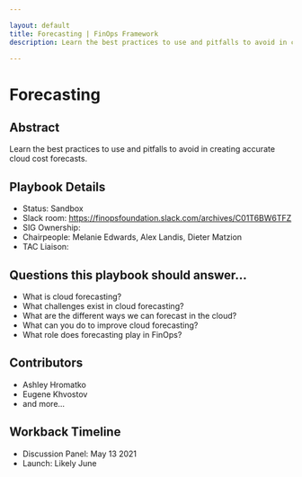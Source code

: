 ```yaml
---

layout: default
title: Forecasting | FinOps Framework
description: Learn the best practices to use and pitfalls to avoid in creating accurate cloud cost forecasts.

---
```


# Forecasting

## Abstract

Learn the best practices to use and pitfalls to avoid in creating accurate cloud cost forecasts.

## Playbook Details

- Status: Sandbox
- Slack room: https://finopsfoundation.slack.com/archives/C01T6BW6TFZ
- SIG Ownership: 
- Chairpeople: Melanie Edwards, Alex Landis, Dieter Matzion 
- TAC Liaison: 

## Questions this playbook should answer…
- What is cloud forecasting?
- What challenges exist in cloud forecasting?
- What are the different ways we can forecast in the cloud?
- What can you do to improve cloud forecasting?
- What role does forecasting play in FinOps?

## Contributors

- Ashley Hromatko
- Eugene Khvostov
- and more...

## Workback Timeline
- Discussion Panel: May 13 2021
- Launch: Likely June

